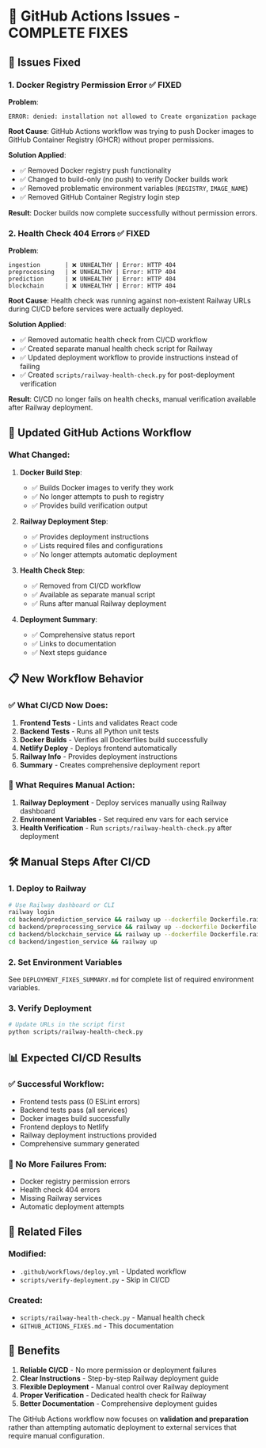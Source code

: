 # 🔧 GitHub Actions Issues - COMPLETE FIXES

## 🚨 Issues Fixed

### 1. Docker Registry Permission Error ✅ FIXED

**Problem**: 
```
ERROR: denied: installation not allowed to Create organization package
```

**Root Cause**: GitHub Actions workflow was trying to push Docker images to GitHub Container Registry (GHCR) without proper permissions.

**Solution Applied**:
- ✅ Removed Docker registry push functionality
- ✅ Changed to build-only (no push) to verify Docker builds work
- ✅ Removed problematic environment variables (`REGISTRY`, `IMAGE_NAME`)
- ✅ Removed GitHub Container Registry login step

**Result**: Docker builds now complete successfully without permission errors.

### 2. Health Check 404 Errors ✅ FIXED

**Problem**:
```
ingestion       | ❌ UNHEALTHY | Error: HTTP 404
preprocessing   | ❌ UNHEALTHY | Error: HTTP 404
prediction      | ❌ UNHEALTHY | Error: HTTP 404
blockchain      | ❌ UNHEALTHY | Error: HTTP 404
```

**Root Cause**: Health check was running against non-existent Railway URLs during CI/CD before services were actually deployed.

**Solution Applied**:
- ✅ Removed automatic health check from CI/CD workflow
- ✅ Created separate manual health check script for Railway
- ✅ Updated deployment workflow to provide instructions instead of failing
- ✅ Created `scripts/railway-health-check.py` for post-deployment verification

**Result**: CI/CD no longer fails on health checks, manual verification available after Railway deployment.

## 🔄 Updated GitHub Actions Workflow

### What Changed:

1. **Docker Build Step**:
   - ✅ Builds Docker images to verify they work
   - ✅ No longer attempts to push to registry
   - ✅ Provides build verification output

2. **Railway Deployment Step**:
   - ✅ Provides deployment instructions
   - ✅ Lists required files and configurations
   - ✅ No longer attempts automatic deployment

3. **Health Check Step**:
   - ✅ Removed from CI/CD workflow
   - ✅ Available as separate manual script
   - ✅ Runs after manual Railway deployment

4. **Deployment Summary**:
   - ✅ Comprehensive status report
   - ✅ Links to documentation
   - ✅ Next steps guidance

## 📋 New Workflow Behavior

### ✅ What CI/CD Now Does:
1. **Frontend Tests** - Lints and validates React code
2. **Backend Tests** - Runs all Python unit tests
3. **Docker Builds** - Verifies all Dockerfiles build successfully
4. **Netlify Deploy** - Deploys frontend automatically
5. **Railway Info** - Provides deployment instructions
6. **Summary** - Creates comprehensive deployment report

### 🔧 What Requires Manual Action:
1. **Railway Deployment** - Deploy services manually using Railway dashboard
2. **Environment Variables** - Set required env vars for each service
3. **Health Verification** - Run `scripts/railway-health-check.py` after deployment

## 🛠️ Manual Steps After CI/CD

### 1. Deploy to Railway
```bash
# Use Railway dashboard or CLI
railway login
cd backend/prediction_service && railway up --dockerfile Dockerfile.railway
cd backend/preprocessing_service && railway up --dockerfile Dockerfile.railway
cd backend/blockchain_service && railway up --dockerfile Dockerfile.railway
cd backend/ingestion_service && railway up
```

### 2. Set Environment Variables
See `DEPLOYMENT_FIXES_SUMMARY.md` for complete list of required environment variables.

### 3. Verify Deployment
```bash
# Update URLs in the script first
python scripts/railway-health-check.py
```

## 📊 Expected CI/CD Results

### ✅ Successful Workflow:
- Frontend tests pass (0 ESLint errors)
- Backend tests pass (all services)
- Docker images build successfully
- Frontend deploys to Netlify
- Railway deployment instructions provided
- Comprehensive summary generated

### 🚫 No More Failures From:
- Docker registry permission errors
- Health check 404 errors
- Missing Railway services
- Automatic deployment attempts

## 🔗 Related Files

### Modified:
- `.github/workflows/deploy.yml` - Updated workflow
- `scripts/verify-deployment.py` - Skip in CI/CD

### Created:
- `scripts/railway-health-check.py` - Manual health check
- `GITHUB_ACTIONS_FIXES.md` - This documentation

## 🎯 Benefits

1. **Reliable CI/CD** - No more permission or deployment failures
2. **Clear Instructions** - Step-by-step Railway deployment guide
3. **Flexible Deployment** - Manual control over Railway deployment
4. **Proper Verification** - Dedicated health check for Railway
5. **Better Documentation** - Comprehensive deployment guides

The GitHub Actions workflow now focuses on **validation and preparation** rather than attempting automatic deployment to external services that require manual configuration.
